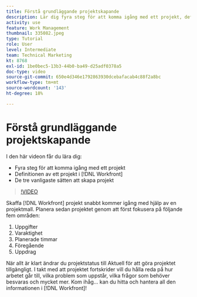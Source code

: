 ```yaml
---
title: Förstå grundläggande projektskapande
description: Lär dig fyra steg för att komma igång med ett projekt, definitionen av ett projekt och de tre vanligaste sätten att skapa ett projekt.
activity: use
feature: Work Management
thumbnail: 335082.jpeg
type: Tutorial
role: User
level: Intermediate
team: Technical Marketing
kt: 8768
exl-id: 1be0bec5-13b3-44b0-ba49-d25adf0378a5
doc-type: video
source-git-commit: 650e4d346e1792863930dcebafacab4c88f2a8bc
workflow-type: tm+mt
source-wordcount: '143'
ht-degree: 18%

---
```


# Förstå grundläggande projektskapande

I den här videon får du lära dig:

* Fyra steg för att komma igång med ett projekt
* Definitionen av ett projekt i [!DNL Workfront]
* De tre vanligaste sätten att skapa projekt

>[!VIDEO](https://video.tv.adobe.com/v/335082/?quality=12&learn=on)

Skaffa [!DNL  Workfront] projekt snabbt kommer igång med hjälp av en projektmall. Planera sedan projektet genom att först fokusera på följande fem områden:

1. Uppgifter
1. Varaktighet
1. Planerade timmar
1. Föregående
1. Uppdrag

När allt är klart ändrar du projektstatus till Aktuell för att göra projektet tillgängligt. I takt med att projektet fortskrider vill du hålla reda på hur arbetet går till, vilka problem som uppstår, vilka frågor som behöver besvaras och mycket mer. Kom ihåg... kan du hitta och hantera all den informationen i [!DNL Workfront]!
